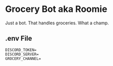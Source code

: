 # Grocery Bot aka Roomie

Just a bot. That handles groceries. What a champ.

## .env File
```
DISCORD_TOKEN=
DISCORD_SERVER=
GROCERY_CHANNEL=
```